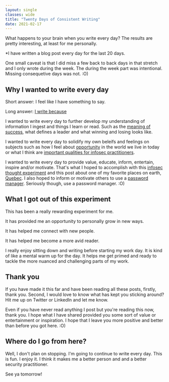 ```yaml
---
layout: single
classes: wide
title: "Twenty Days of Consistent Writing"
date: 2021-02-17
---
```

What happens to your brain when you write every day? The results are pretty interesting, at least for me personally.

*I have written a blog post every day for the last 20 days.

One small caveat is that I did miss a few back to back days in that stretch and I only wrote during the week. The during the week part was intentional. Missing consequetive days was not. :O)

## Why I wanted to write every day
Short answer: I feel like I have something to say.

Long answer: [I write because](https://www.spenceralessi.com/I-Write-Because/)

I wanted to write every day to further develop my understanding of information I ingest and things I learn or read. Such as the [meaning of success](https://www.spenceralessi.com/Sucessful-Leaders-Dont-Win-Copy/), what defines a leader and what winning and losing looks like.

I wanted to write every day to solidify my own beleifs and feelings on subjects such as how I feel about [opportunity](https://www.spenceralessi.com/Abundance/) in the world we live in today or what I think are [important qualities for infosec practitioners](https://www.spenceralessi.com/3-Important-Qualities-For-Infosec-Practitoners/).

I wanted to write every day to provide value, educate, inform, entertain, inspire and/or motivate. That's what I hoped to accomplish with this [infosec thought experiment](https://www.spenceralessi.com/Infosec-What-Are-We-Fighting-For/) and this post about one of my favorite places on earth, [Quebec](https://www.spenceralessi.com/Quebec/). I also hoped to inform or motivate others to use a [password manager](https://www.spenceralessi.com/A-Why-You-Need-To-Use-A-Password-Manager/). Seriously though, use a password manager. :O)

## What I got out of this experiment
This has been a really rewarding experiment for me. 

It has provided me an opportunity to personally grow in new ways. 

It has helped me connect with new people. 

It has helped me become a more avid reader.

I really enjoy sitting down and writing before starting my work day. It is kind of like a mental warm up for the day. It helps me get primed and ready to tackle the more nuanced and challenging parts of my work.

## Thank you
If you have made it this far and have been reading all these posts, firstly, thank you. Second, I would love to know what has kept you sticking around? Hit me up on Twitter or LinkedIn and let me know.

Even if you have never read anything I post but you're reading this now, thank you. I hope what I have shared provided you some sort of value or entertainment or inspiration. I hope that I leave you more positive and better than before you got here. :O)

## Where do I go from here?
Well, I don't plan on stopping. I'm going to continue to write every day. This is fun. I enjoy it. I think it makes me a better person and and a better security practitioner. 

See ya tomorrow!